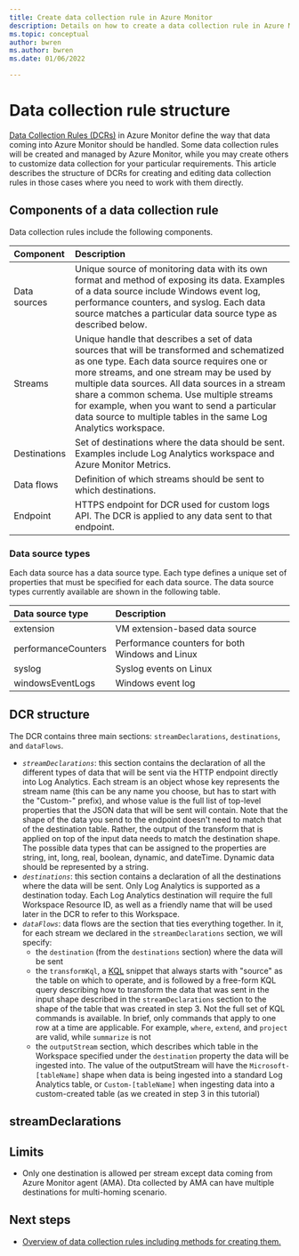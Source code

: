 ```yaml
---
title: Create data collection rule in Azure Monitor
description: Details on how to create a data collection rule in Azure Monitor.
ms.topic: conceptual
author: bwren
ms.author: bwren
ms.date: 01/06/2022

---
```




# Data collection rule structure
[Data Collection Rules (DCRs)](data-collection-rule-overview.md) in Azure Monitor define the way that data coming into Azure Monitor should be handled. Some data collection rules will be created and managed by Azure Monitor, while you may create others to customize data collection for your particular requirements. This article describes the structure of DCRs for creating and editing data collection rules in those cases where you need to work with them directly.



## Components of a data collection rule
Data collection rules include the following components.

| Component |  Description |
|:---|:---|
| Data sources | Unique source of monitoring data with its own format and method of exposing its data. Examples of a data source include Windows event log, performance counters, and syslog. Each data source matches a particular data source type as described below. |
| Streams |  Unique handle that describes a set of data sources that will be transformed and schematized as one type. Each data source requires one or more streams, and one stream may be used by multiple data sources. All data sources in a stream share a common schema. Use multiple streams for example, when you want to send a particular data source to multiple tables in the same Log Analytics workspace. |
| Destinations | Set of destinations where the data should be sent. Examples include Log Analytics workspace and Azure Monitor Metrics. | 
| Data flows | Definition of which streams should be sent to which destinations. |
| Endpoint | HTTPS endpoint for DCR used for custom logs API. The DCR is applied to any data sent to that endpoint. |



### Data source types
Each data source has a data source type. Each type defines a unique set of properties that must be specified for each data source. The data source types currently available are shown in the following table.

| Data source type | Description | 
|:---|:---|
| extension | VM extension-based data source |
| performanceCounters | Performance counters for both Windows and Linux |
| syslog | Syslog events on Linux |
| windowsEventLogs | Windows event log |

## DCR structure

The DCR contains three main sections: `streamDeclarations`, `destinations`, and `dataFlows`.

* *`streamDeclarations`*: this section contains the declaration of all the different types of data that will be sent via the HTTP endpoint directly into Log Analytics. Each stream is an object whose key represents the stream name (this can be any name you choose, but has to start with the "Custom-" prefix), and whose value is the full list of top-level properties that the JSON data that will be sent will contain. Note that the shape of the data you send to the endpoint doesn't need to match that of the destination table. Rather, the output of the transform that is applied on top of the input data needs to match the destination shape. The possible data types that can be assigned to the properties are string, int, long, real, boolean, dynamic, and dateTime. Dynamic data should be represented by a string.  
* *`destinations`*: this section contains a declaration of all the destinations where the data will be sent. Only Log Analytics is supported as a destination today. Each Log Analytics destination will require the full Workspace Resource ID, as well as a friendly name that will be used later in the DCR to refer to this Workspace.  
* *`dataFlows`*: data flows are the section that ties everything together. In it, for each stream we declared in the `streamDeclarations` section, we will specify:
    * the `destination` (from the `destinations` section) where the data will be sent  
    * the `transformKql`, a [KQL](data-collection-rule-transformations.md#supported-kql-features) snippet that always starts with "source" as the table on which to operate, and is followed by a free-form KQL query describing how to transform the data that was sent in the input shape described in the `streamDeclarations` section to the shape of the table that was created in step 3. Not the full set of KQL commands is available. In brief, only commands that apply to one row at a time are applicable. For example, `where`, `extend`, and `project` are valid, while `summarize` is not  
    * the `outputStream` section, which describes which table in the Workspace specified under the `destination` property the data will be ingested into. The value of the outputStream will have the `Microsoft-[tableName]` shape when data is being ingested into a standard Log Analytics table, or `Custom-[tableName]` when ingesting data into a custom-created table (as we created in step 3 in this tutorial)  

## streamDeclarations


## Limits

- Only one destination is allowed per stream except data coming from Azure Monitor agent (AMA). Dta collected by AMA can have multiple destinations for multi-homing scenario.


## Next steps

- [Overview of data collection rules including methods for creating them.](data-collection-rule-overview.md)